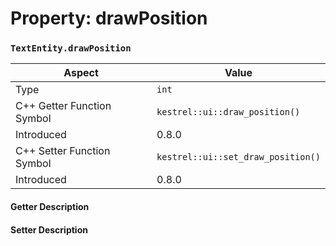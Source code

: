 
# Property: drawPosition
### `TextEntity.drawPosition`

| Aspect | Value |
| --- | --- |
| Type | `int` |
| C++ Getter Function Symbol | `kestrel::ui::draw_position()` |
| Introduced | 0.8.0 |
| C++ Setter Function Symbol | `kestrel::ui::set_draw_position()` |
| Introduced | 0.8.0 |

#### Getter Description

#### Setter Description

